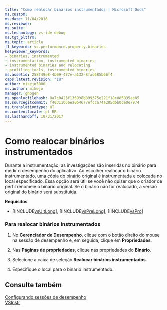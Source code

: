 ```yaml
---
title: "Como realocar binários instrumentados | Microsoft Docs"
ms.custom: 
ms.date: 11/04/2016
ms.reviewer: 
ms.suite: 
ms.technology: vs-ide-debug
ms.tgt_pltfrm: 
ms.topic: article
f1_keywords: vs.performance.property.binaries
helpviewer_keywords:
- binaries, instrumented
- instrumentation, instrumented binaries
- instrumented binaries and relocating
- profiling tools, instrumented binaries
ms.assetid: 258f49e8-4b09-477e-a132-8fad685b66f4
caps.latest.revision: "18"
author: mikejo5000
ms.author: mikejo
manager: ghogen
ms.openlocfilehash: 8a7c0423f136998b899375e221f18c085835ae05
ms.sourcegitcommit: f40311056ea0b4677efcca74a285dbb0ce0e7974
ms.translationtype: HT
ms.contentlocale: pt-BR
ms.lasthandoff: 10/31/2017
---
```

# <a name="how-to-relocate-instrumented-binaries"></a>Como realocar binários instrumentados
Durante a instrumentação, as investigações são inseridas no binário para medir o desempenho do aplicativo. Ao escolher realocar o binário instrumentado, uma cópia do binário original é instrumentada e colocada no local especificado. Essa opção será útil se você não quiser que o criador de perfil renomeie o binário original. Se o binário não for realocado, a versão original do binário será substituída.  
  
 **Requisitos**  
  
-   [!INCLUDE[vsUltLong](../code-quality/includes/vsultlong_md.md)], [!INCLUDE[vsPreLong](../code-quality/includes/vsprelong_md.md)], [!INCLUDE[vsPro](../code-quality/includes/vspro_md.md)]  
  
### <a name="to-relocate-instrumented-binary"></a>Para realocar binários instrumentados  
  
1.  No **Gerenciador de Desempenho**, clique com o botão direito do mouse na sessão de desempenho e, em seguida, clique em **Propriedades**.  
  
2.  Nas **Páginas de propriedades**, clique nas propriedades do **Binário**.  
  
3.  Selecione a caixa de seleção **Realocar binários instrumentados**.  
  
4.  Especifique o local para o binário instrumentado.  
  
## <a name="see-also"></a>Consulte também  
 [Configurando sessões de desempenho](../profiling/configuring-performance-sessions.md)   
 [VSInstr](../profiling/vsinstr.md)